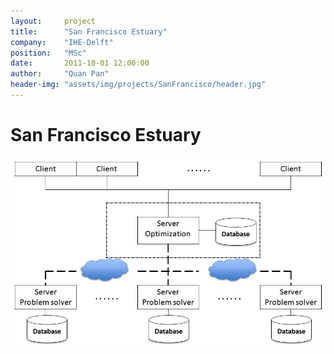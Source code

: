 ```yaml
---
layout:     project
title:      "San Francisco Estuary"
company:    "IHE-Delft"
position:   "MSc"
date:       2011-10-01 12:00:00
author:     "Quan Pan"
header-img: "assets/img/projects/SanFrancisco/header.jpg"
---
```


# [](#header-1)San Francisco Estuary

![](/assets/img/projects/SanFrancisco/architecture.jpg)
